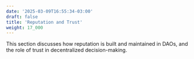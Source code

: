 ```yaml
---
date: '2025-03-09T16:55:34-03:00'
draft: false
title: 'Reputation and Trust'
weight: 17_000
---
```


This section discusses how reputation is built and maintained in DAOs, and the role of trust in decentralized decision-making.